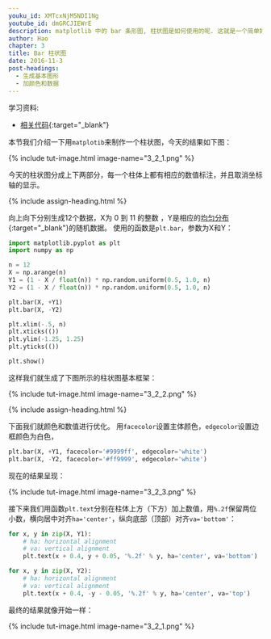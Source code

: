 ```yaml
---
youku_id: XMTcxNjM5NDI1Ng
youtube_id: dmGRCJIEWrE
description: matplotlib 中的 bar 条形图, 柱状图是如何使用的呢. 这就是一个简单好玩的例子.
author: Hao
chapter: 3
title: Bar 柱状图 
date: 2016-11-3
post-headings:
  - 生成基本图形
  - 加颜色和数据
---
```


学习资料:
  * [相关代码](https://github.com/MorvanZhou/tutorials/blob/master/matplotlibTUT/plt11_bar.py){:target="_blank"}
  

本节我们介绍一下用`matplotib`来制作一个柱状图，今天的结果如下图：

{% include tut-image.html image-name="3_2_1.png" %}

今天的柱状图分成上下两部分，每一个柱体上都有相应的数值标注，并且取消坐标轴的显示。

{% include assign-heading.html %}

向上向下分别生成12个数据，X为 0 到 11 的整数 ，Y是相应的[均匀分布](https://en.wikipedia.org/wiki/Uniform_distribution){:target="_blank"}的随机数据。
使用的函数是`plt.bar`，参数为X和Y：

```python
import matplotlib.pyplot as plt
import numpy as np

n = 12
X = np.arange(n)
Y1 = (1 - X / float(n)) * np.random.uniform(0.5, 1.0, n)
Y2 = (1 - X / float(n)) * np.random.uniform(0.5, 1.0, n)

plt.bar(X, +Y1)
plt.bar(X, -Y2)

plt.xlim(-.5, n)
plt.xticks(())
plt.ylim(-1.25, 1.25)
plt.yticks(())

plt.show()
```


这样我们就生成了下图所示的柱状图基本框架：

{% include tut-image.html image-name="3_2_2.png" %}

{% include assign-heading.html %}

下面我们就颜色和数值进行优化。
用`facecolor`设置主体颜色，`edgecolor`设置边框颜色为白色，

```python
plt.bar(X, +Y1, facecolor='#9999ff', edgecolor='white')
plt.bar(X, -Y2, facecolor='#ff9999', edgecolor='white')
```

现在的结果呈现：

{% include tut-image.html image-name="3_2_3.png" %}

接下来我们用函数`plt.text`分别在柱体上方（下方）加上数值，用`%.2f`保留两位小数，横向居中对齐`ha='center'`，纵向底部（顶部）对齐`va='bottom'`：

```python
for x, y in zip(X, Y1):
    # ha: horizontal alignment
    # va: vertical alignment
    plt.text(x + 0.4, y + 0.05, '%.2f' % y, ha='center', va='bottom')

for x, y in zip(X, Y2):
    # ha: horizontal alignment
    # va: vertical alignment
    plt.text(x + 0.4, -y - 0.05, '%.2f' % y, ha='center', va='top')
```

最终的结果就像开始一样：

{% include tut-image.html image-name="3_2_1.png" %}


